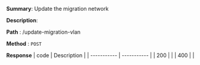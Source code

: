 **Summary**: Update the migration network

**Description**:

**Path** : /update-migration-vlan

**Method** : `POST`

**Response**
| code      | Description |
| ----------- | ----------- |
|  200   |       |
|  400   |       |

